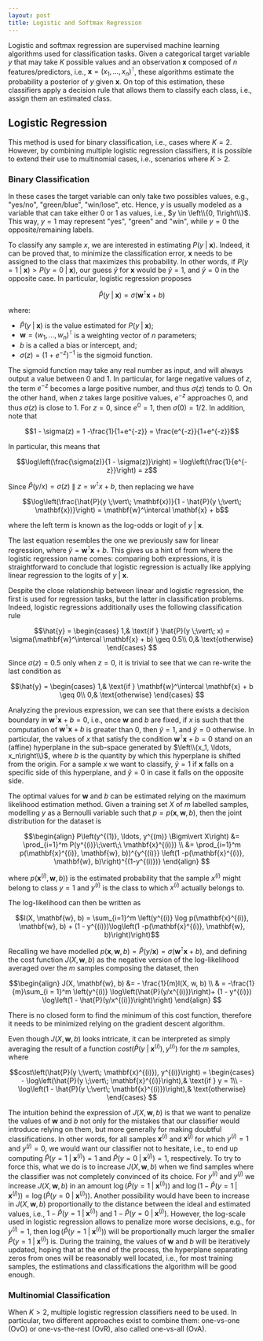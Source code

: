 ```yaml
---
layout: post
title: Logistic and Softmax Regression
---
```


Logistic and softmax regression are supervised machine learning algorithms used for classification tasks. Given a categorical target variable $y$ that may take $K$ possible values and an observation $\mathbf{x}$ composed of $n$ features/predictors, i.e., $\mathbf{x}=(x_1,\ldots,x_n)^\intercal$, these algorithms estimate the probability a posterior of $y$ given $\mathbf{x}$. On top of this estimation, these classifiers apply a decision rule that allows them to classify each class, i.e., assign them an estimated class.
## Logistic Regression

This method is used for binary classification, i.e., cases where $K=2$. However, by combining multiple logistic regression classifiers, it is possible to extend their use to multinomial cases, i.e., scenarios where $K>2$.  

### Binary Classification

In these cases the target variable can only take two possibles values, e.g., "yes/no", "green/blue", "win/lose", etc. Hence, $y$ is usually modeled as a variable that can take either 0 or  1 as values, i.e.,  $y \in \left\\{0, 1\right\\}$.  This way, $y=1$ may represent "yes",  "green" and "win", while $y=0$ the opposite/remaining labels. 

To classify any sample $x$, we are interested in estimating $P(y \;\vert\; \mathbf{x})$. Indeed,  it can be proved that, to minimize the classification error,  $\mathbf{x}$ needs to be assigned to the class that maximizes this probability.  In other words, if $P(y=1 \;\vert\; \mathbf{x}) > P(y=0 \;\vert\; \mathbf{x})$, our guess $\hat{y}$ for $\mathbf{x}$ would be $\hat{y} = 1$, and $\hat{y} = 0$ in the opposite case. In particular, logistic regression proposes 

$$\hat{P}(y \;\vert\; \mathbf{x}) = \sigma(\mathbf{w}^\intercal \mathbf{x} + b)$$

where:

- $\hat{P}(y \;\vert\; \mathbf{x})$ is the value estimated for $P(y \;\vert\; \mathbf{x})$;
 - $\mathbf{w} = (w_1, \ldots, w_n)^\intercal$ is a weighting vector of $n$ parameters;
 - $b$ is a called a bias or intercept, and;
 - $\sigma(z) = (1+e^{-z})^{-1}$ is the sigmoid function.

The sigmoid function may take any real number as input, and will always output a value between 0 and 1.  In particular,  for large negative values of $z$, the term $e^{-z}$ becomes a large positive number, and thus $\sigma(z)$ tends to $0$.  On the other hand, when $z$ takes large positive values,  $e^{-z}$ approaches $0$, and thus $\sigma(z)$ is close to $1$. For $z=0$, since $e^0 = 1$, then $\sigma(0) = 1/2$. In addition, note that

$$1 - \sigma(z) = 1 -\frac{1}{1+e^{-z}}  = \frac{e^{-z}}{1+e^{-z}}$$

In particular, this means that

$$\log\left(\frac{\sigma(z)}{1 - \sigma(z)}\right) = \log\left(\frac{1}{e^{-z}}\right) = z$$

Since $\hat{P}(y/x) = \sigma(z)~\|~z = w^\intercal x + b$, then replacing we have

$$\log\left(\frac{\hat{P}(y \;\vert\; \mathbf{x})}{1 - \hat{P}(y \;\vert\; \mathbf{x})}\right) = \mathbf{w}^\intercal \mathbf{x} + b$$

where the left term is known as the log-odds or logit of $y \;\vert\; \mathbf{x}$. 

The last equation resembles the one we previously saw for linear regression, where $\hat{y} =  \mathbf{w}^\intercal \mathbf{x} + b$.  This gives us a hint of from where the logistic regression name comes: comparing both expressions,
it is straightforward to conclude that logistic regression is actually like applying linear regression to the logits of $y \;\vert\; \mathbf{x}$.  

Despite the close relationship between linear and logistic regression, the first is used for regression tasks, but the latter in classification problems.  Indeed, logistic regressions additionally uses the following  classification rule

$$\hat{y} =  
\begin{cases}
    1,& \text{if } \hat{P}(y \;\vert\; x) = \sigma(\mathbf{w}^\intercal \mathbf{x} + b) \geq 0.5\\
    0,& \text{otherwise}
\end{cases}
 $$

Since $\sigma(z) = 0.5$ only when $z = 0$, it is trivial to see that we can re-write the last condition as 

 $$\hat{y} =  
\begin{cases}
    1,& \text{if } \mathbf{w}^\intercal \mathbf{x} + b \geq 0\\
    0,& \text{otherwise}
\end{cases}
 $$

Analyzing the previous expression, we can see that there exists a decision boundary in $\mathbf{w}^\intercal \mathbf{x} + b = 0$, i.e., once $\mathbf{w}$ and $b$ are fixed, if $x$ is such that the computation of $\mathbf{w}^\intercal \mathbf{x} + b$ is greater than $0$, then $\hat{y} = 1$, and  $\hat{y} = 0$ otherwise. In particular, the values of $x$ that satisfy the condition $\mathbf{w}^\intercal \mathbf{x} + b = 0$ stand on an (affine) hyperplane in the sub-space generated by $\left\\{x_1, \ldots, x_n\right\\}$, where $b$ is the quantity by which this hyperplane is shifted from the origin. For a sample $x$ we want to classify, $\hat{y} = 1$ if $\mathbf{x}$ falls on a specific side of this hyperplane, and $\hat{y} = 0$ in case it falls on the opposite side.

The optimal values for $\mathbf{w}$ and $b$ can be estimated relying on the maximum likelihood estimation method. Given a training set $X$ of $m$ labelled samples, modelling $y$ as a Bernoulli variable such that $p= p(\mathbf{x}, \mathbf{w}, b)$, then the joint distribution for the dataset is

$$\begin{align}
P\left(y^{(1)}, \ldots, y^{(m)} \Bigm\vert X\right) &= \prod_{i=1}^m P(y^{(i)}\;\vert\;\ \mathbf{x}^{(i)}) \\
&= \prod_{i=1}^m p(\mathbf{x}^{(i)}, \mathbf{w}, b))^{y^{(i)}} \left(1 -p(\mathbf{x}^{(i)}, \mathbf{w}, b)\right)^{(1-y^{(i)})}
\end{align}
$$

where $p(\mathbf{x}^{(i)}, \mathbf{w}, b))$ is the estimated probability that the sample $x^{(i)}$ might belong to class $y=1$ and $y^{(i)}$ is the class to which $x^{(i)}$ actually belongs to.

The log-likelihood can then be written as

$$l(X, \mathbf{w}, b) = \sum_{i=1}^m \left(y^{(i)} \log p(\mathbf{x}^{(i)}, \mathbf{w}, b) + (1 - y^{(i)})\log\left(1 -p(\mathbf{x}^{(i)}, \mathbf{w}, b)\right)\right)$$

Recalling we have modelled $p(\mathbf{x}, \mathbf{w}, b) = \hat{P}(y/\mathbf{x}) = \sigma(\mathbf{w}^\intercal \mathbf{x} + b)$, and defining the cost function $J(X, \mathbf{w}, b)$ as the negative version of the log-likelihood averaged over the $m$ samples composing the dataset, then

$$\begin{align}
J(X, \mathbf{w}, b) &=  - \frac{1}{m}l(X, w, b) \\
& = -\frac{1}{m}\sum_{i = 1}^m \left(y^{(i)} \log\left(\hat{P}(y/x^{(i)})\right)+ (1 - y^{(i)}) \log\left(1 - \hat{P}(y/x^{(i)})\right)\right)
\end{align}
$$

There is no closed form to find the minimum of this cost function, therefore it needs to be minimized relying on the gradient descent algorithm.

 Even though $J(X, \mathbf{w}, b)$ looks intricate, it can be interpreted as simply averaging the result of a function $cost\left(\hat{P}(y \;\vert\; \mathbf{x}^{(i)}),  y^{(i)}\right)$ for the $m$ samples, where

$$cost\left(\hat{P}(y \;\vert\; \mathbf{x}^{(i)}), y^{(i)}\right) = 
\begin{cases}
    - \log\left(\hat{P}(y  \;\vert\;  \mathbf{x}^{(i)}\right),& \text{if } y = 1\\
    - \log\left(1 - \hat{P}(y  \;\vert\;  \mathbf{x}^{(i)})\right),& \text{otherwise}
\end{cases}
 $$

The intuition behind the expression of $J(X, \mathbf{w}, b)$ is that we want to penalize the values of $\mathbf{w}$ and $b$ not only for the mistakes that our classifier would introduce relying on them, but more generally for making doubtful classifications. In other words, for all samples $\mathbf{x}^{(i)}$ and $\mathbf{x}^{(j)}$ for which $y^{(i)}=1$ and $y^{(j)}=0$, we would want our classifier not to hesitate, i.e.,  to end up computing $\hat{P}(y =1 \;\vert\; \mathbf{x}^{(i)}) = 1$ and $\hat{P}(y =0 \;\vert\; \mathbf{x}^{(j)}) = 1$, respectively. To try to force this, what we do is to increase $J(X, \mathbf{w}, b)$
 when we find samples where the classifier was not completely convinced of its choice. For $y^{(i)}$ and $y^{(j)}$ we increase $J(X, \mathbf{w}, b)$
 in an amount $\log\left( \hat{P}(y =1 \;\vert\; \mathbf{x}^{(i)})\right)$ and $\log\left(1 - \hat{P}(y =1 \;\vert\; \mathbf{x}^{(j)})\right) = \log\left(\hat{P}(y =0 \;\vert\; \mathbf{x}^{(j)})\right)$. Another possibility would have been to increase in $J(X, \mathbf{w}, b)$ proportionally to the distance between the ideal and estimated values, i.e., $1 - \hat{P}(y =1 \;\vert\; \mathbf{x}^{(i)})$ and $1 -\hat{P}(y =0 \;\vert\; \mathbf{x}^{(j)})$. However, the log-scale used in logistic regression allows to penalize more worse decisions, e.g., for $y^{(i)} = 1$, then $\log\left(\hat{P}(y =1 \;\vert\; \mathbf{x}^{(i)})\right)$ will be proportionally much larger the smaller $\hat{P}(y =1 \;\vert\; \mathbf{x}^{(i)})$ is. During the training, the values of $\mathbf{w}$ and $b$ will be iteratively updated, hoping that at the end of the process, the hyperplane separating zeros from ones will be reasonably well located, i.e.,  for most training samples, the estimations and classifications the algorithm will be good enough.

###  Multinomial Classification

When $K>2$, multiple logistic regression classifiers need to be used. In particular, two different approaches exist to combine them: one-vs-one (OvO) or one-vs-the-rest (OvR), also called one-vs-all (OvA).




